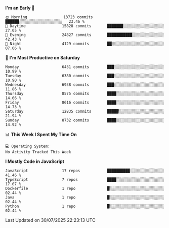 <!--START_SECTION:waka-->
**I'm an Early 🐤** 

```text
🌞 Morning                13723 commits       ██████░░░░░░░░░░░░░░░░░░░   23.46 % 
🌆 Daytime                15828 commits       ███████░░░░░░░░░░░░░░░░░░   27.05 % 
🌃 Evening                24827 commits       ███████████░░░░░░░░░░░░░░   42.43 % 
🌙 Night                  4129 commits        ██░░░░░░░░░░░░░░░░░░░░░░░   07.06 % 
```
📅 **I'm Most Productive on Saturday** 

```text
Monday                   6431 commits        ███░░░░░░░░░░░░░░░░░░░░░░   10.99 % 
Tuesday                  6380 commits        ███░░░░░░░░░░░░░░░░░░░░░░   10.90 % 
Wednesday                6938 commits        ███░░░░░░░░░░░░░░░░░░░░░░   11.86 % 
Thursday                 8575 commits        ████░░░░░░░░░░░░░░░░░░░░░   14.66 % 
Friday                   8616 commits        ████░░░░░░░░░░░░░░░░░░░░░   14.73 % 
Saturday                 12835 commits       █████░░░░░░░░░░░░░░░░░░░░   21.94 % 
Sunday                   8732 commits        ████░░░░░░░░░░░░░░░░░░░░░   14.92 % 
```


📊 **This Week I Spent My Time On** 

```text
💻 Operating System: 
No Activity Tracked This Week
```

**I Mostly Code in JavaScript** 

```text
JavaScript               17 repos            ██████████░░░░░░░░░░░░░░░   41.46 % 
TypeScript               7 repos             ████░░░░░░░░░░░░░░░░░░░░░   17.07 % 
Dockerfile               1 repo              █░░░░░░░░░░░░░░░░░░░░░░░░   02.44 % 
Java                     1 repo              █░░░░░░░░░░░░░░░░░░░░░░░░   02.44 % 
Python                   1 repo              █░░░░░░░░░░░░░░░░░░░░░░░░   02.44 % 
```




 Last Updated on 30/07/2025 22:23:13 UTC
<!--END_SECTION:waka-->

<!--
**likaiqiang/likaiqiang** is a ✨ _special_ ✨ repository because its `README.md` (this file) appears on your GitHub profile.

Here are some ideas to get you started:

- 🔭 I’m currently working on ...
- 🌱 I’m currently learning ...
- 👯 I’m looking to collaborate on ...
- 🤔 I’m looking for help with ...
- 💬 Ask me about ...
- 📫 How to reach me: ...
- 😄 Pronouns: ...
- ⚡ Fun fact: ...
-->
